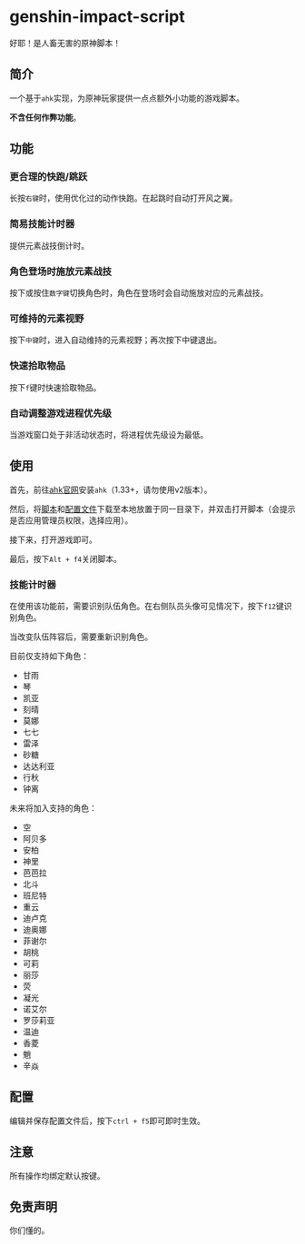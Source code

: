 # genshin-impact-script

好耶！是人畜无害的原神脚本！

## 简介

一个基于`ahk`实现，为原神玩家提供一点点额外小功能的游戏脚本。

**不含任何作弊功能**。

## 功能

### 更合理的快跑/跳跃

长按`右键`时，使用优化过的动作快跑。在起跳时自动打开风之翼。

### 简易技能计时器

提供元素战技倒计时。

### 角色登场时施放元素战技

按下或按住`数字键`切换角色时，角色在登场时会自动施放对应的元素战技。

### 可维持的元素视野

按下`中键`时，进入自动维持的元素视野；再次按下中键退出。

### 快速拾取物品

按下`f`键时快速拾取物品。

### 自动调整游戏进程优先级

当游戏窗口处于非活动状态时，将进程优先级设为最低。

## 使用

首先，前往[ahk官网](https://www.autohotkey.com/)安装`ahk`（1.33+，请勿使用v2版本）。

然后，将[脚本](./source/index.ahk)和[配置文件](./source/config.ini)下载至本地放置于同一目录下，并双击打开脚本（会提示是否应用管理员权限，选择应用）。

接下来，打开游戏即可。

最后，按下`Alt + f4`关闭脚本。

### 技能计时器

在使用该功能前，需要识别队伍角色。在右侧队员头像可见情况下，按下`f12`键识别角色。

当改变队伍阵容后，需要重新识别角色。

目前仅支持如下角色：

- 甘雨
- 琴
- 凯亚
- 刻晴
- 莫娜
- 七七
- 雷泽
- 砂糖
- 达达利亚
- 行秋
- 钟离

未来将加入支持的角色：

- 空
- 阿贝多
- 安柏
- 神里
- 芭芭拉
- 北斗
- 班尼特
- 重云
- 迪卢克
- 迪奥娜
- 菲谢尔
- 胡桃
- 可莉
- 丽莎
- 荧
- 凝光
- 诺艾尔
- 罗莎莉亚
- 温迪
- 香菱
- 魈
- 辛焱

## 配置

编辑并保存配置文件后，按下`ctrl + f5`即可即时生效。

## 注意

所有操作均绑定默认按键。

## 免责声明

你们懂的。